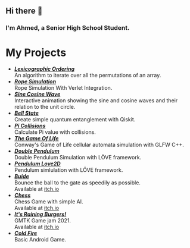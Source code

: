 ## Hi there 👋

### I'm Ahmed, a Senior High School Student.

# My Projects

* [***Lexicographic Ordering***](https://github.com/AhmedDawoud3/Lexicographic-Ordering/)   
An algorithm to iterate over all the permutations of an array.
* [***Rope Simulation***](https://github.com/AhmedDawoud3/Rope-Simulation)    
Rope Simulation With Verlet Integration.
* [***Sine Cosine Wave***](https://github.com/AhmedDawoud3/Sine-Cosine-Wave)    
Interactive animation showing the sine and cosine waves and their relation to the unit circle.
* [***Bell State***](https://github.com/AhmedDawoud3/Bell-state)    
 Create simple quantum entanglement with Qiskit.
* [***Pi Collisions***](https://github.com/AhmedDawoud3/Pi-Collisions)   
Calculate Pi value with collisions.
* [***The Game Of Life***](https://github.com/AhmedDawoud3/The-Game-Of-Life)    
Conway's Game of Life cellular automata simulation with GLFW C++.
* [***Double Pendulum***](https://github.com/AhmedDawoud3/Double-Pendulum)    
Double Pendulum Simulation with LÖVE framework.
* [***Pendulum Love2D***](https://github.com/AhmedDawoud3/Pendulum-Love2D)    
Pendulum simlulation with LÖVE framework. 
* [***Buide***](https://github.com/AhmedDawoud3/Buide)    
Bounce the ball to the gate as speedily as possible.    
Available at [itch.io](https://ahmeddawoud.itch.io/buide)
* [***Chess***](https://github.com/AhmedDawoud3/Chess-Love2D)   
Chess Game with simple AI.    
Available at [itch.io](https://ahmeddawoud.itch.io/chess)
* [***It's Raining Burgers!***](https://github.com/AhmedDawoud3/It-is-raining-burgers)    
GMTK Game jam 2021.   
Available at [itch.io](https://rumis.itch.io/its-raining-burgers)
* [***Cold Fire***](https://github.com/AhmedDawoud3/Cold-Fire)    
Basic Android Game.
